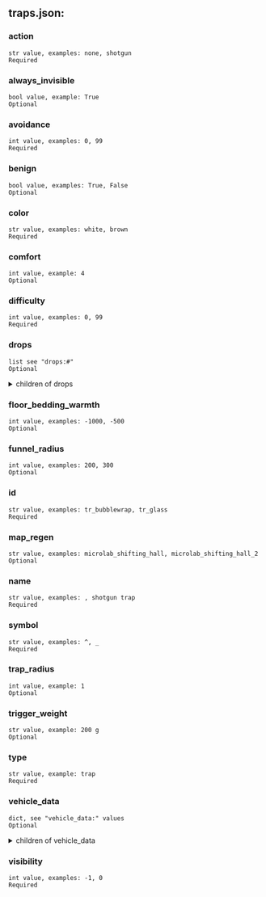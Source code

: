 
## traps.json:

### action 
 ```
 str value, examples: none, shotgun
 Required 
```

 ### always_invisible 

 ```
 bool value, example: True
 Optional 
```


 ### avoidance 

 ```
 int value, examples: 0, 99
 Required 
```


 ### benign 

 ```
 bool value, examples: True, False
 Optional 
```


 ### color 

 ```
 str value, examples: white, brown
 Required 
```


 ### comfort 

 ```
 int value, example: 4
 Optional 
```


 ### difficulty 

 ```
 int value, examples: 0, 99
 Required 
```


 ### drops 

 ```
 list see "drops:#"
 Optional 
```


 <details> 
 <summary> children of drops </summary> 

 ### drops:# 

 ```
 str value, examples: string_36, beartrap 

-OR-

 dict
 Required 
```


 <details> 
 <summary> children of drops:# </summary> 

 ### drops:#:charges 

 ```
 int value, example: 1
 Optional 
```



 ### drops:#:item 

 ```
 str value, example: shot_00
 Optional 
```



 ### drops:#:quantity 

 ```
 int value, examples: 1, 2
 Optional 
```



 </details>
</summary>


 </details>
</summary>


 </details>
</summary>

 ### floor_bedding_warmth 

 ```
 int value, examples: -1000, -500
 Optional 
```


 ### funnel_radius 

 ```
 int value, examples: 200, 300
 Optional 
```


 ### id 

 ```
 str value, examples: tr_bubblewrap, tr_glass
 Required 
```


 ### map_regen 

 ```
 str value, examples: microlab_shifting_hall, microlab_shifting_hall_2
 Optional 
```


 ### name 

 ```
 str value, examples: , shotgun trap
 Required 
```


 ### symbol 

 ```
 str value, examples: ^, _
 Required 
```


 ### trap_radius 

 ```
 int value, example: 1
 Optional 
```


 ### trigger_weight 

 ```
 str value, example: 200 g
 Optional 
```


 ### type 

 ```
 str value, example: trap
 Required 
```


 ### vehicle_data 

 ```
 dict, see "vehicle_data:" values
 Optional 
```


 <details> 
 <summary> children of vehicle_data </summary> 

 ### vehicle_data:chance 

 ```
 int value, examples: 70, 30
 Optional 
```



 ### vehicle_data:damage 

 ```
 int value, examples: 300, 500
 Optional 
```



 ### vehicle_data:do_explosion 

 ```
 bool value, example: True
 Optional 
```



 ### vehicle_data:is_falling 

 ```
 bool value, example: True
 Optional 
```



 ### vehicle_data:remove_trap 

 ```
 bool value, example: True
 Optional 
```



 ### vehicle_data:set_trap 

 ```
 str value, example: tr_shotgun_2_1
 Optional 
```



 ### vehicle_data:shrapnel 

 ```
 int value, examples: 8, 12
 Optional 
```



 ### vehicle_data:sound 

 ```
 str value, examples: Bang!, Boom!
 Optional 
```



 ### vehicle_data:sound_type 

 ```
 str value, examples: fire_gun, trap
 Optional 
```



 ### vehicle_data:sound_variant 

 ```
 str value, examples: default, bear_trap
 Optional 
```



 ### vehicle_data:sound_volume 

 ```
 int value, examples: 10, 60
 Optional 
```



 ### vehicle_data:spawn_items 

 ```
 list see "vehicle_data:spawn_items:#"
 Optional 
```


 <details> 
 <summary> children of vehicle_data:spawn_items </summary> 

 ### vehicle_data:spawn_items:# 

 ```
 str value, examples: beartrap, crossbow 

-OR-

 dict
 Required 
```


 <details> 
 <summary> children of vehicle_data:spawn_items:# </summary> 

 ### vehicle_data:spawn_items:#:chance 

 ```
 float value, example: 0.9
 Optional 
```



 ### vehicle_data:spawn_items:#:id 

 ```
 str value, example: bolt_steel
 Optional 
```



 </details>
</summary>


 </details>
</summary>


 </details>
</summary>


 </details>
</summary>

 ### visibility 

 ```
 int value, examples: -1, 0
 Required 
```



